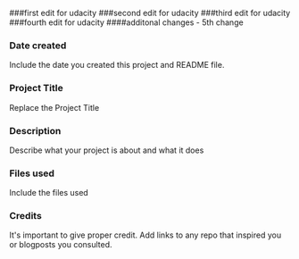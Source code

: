 ###first edit for udacity 
###second edit for udacity 
###third edit for udacity 
###fourth edit for udacity 
####additonal changes - 5th change


### Date created
Include the date you created this project and README file.

### Project Title
Replace the Project Title

### Description
Describe what your project is about and what it does

### Files used
Include the files used

### Credits
It's important to give proper credit. Add links to any repo that inspired you or blogposts you consulted.

